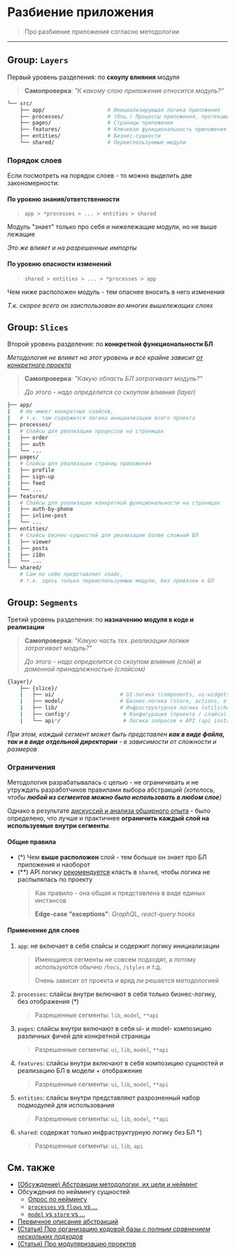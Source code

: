 [disc-src]: https://github.com/feature-sliced/documentation/discussions/31

[disc-list]: https://github.com/feature-sliced/documentation/discussions/
[disc-poll]: https://github.com/feature-sliced/documentation/discussions/31#discussioncomment-464894
[disc-api]: https://github.com/feature-sliced/documentation/discussions/66
[disc-processes]: https://github.com/feature-sliced/documentation/discussions/20
[disc-model]: https://github.com/feature-sliced/documentation/discussions/68
[disc-usability]: https://github.com/feature-sliced/documentation/discussions/65

[tg-description]: https://t.me/atomicdesign/18951

[ext-pluralsight]: https://www.pluralsight.com/guides/how-to-organize-your-react-+-redux-codebase
[ext-medium]: https://alexmngn.medium.com/why-react-developers-should-modularize-their-applications-d26d381854c1

# Разбиение приложения

> Про разбиение приложения согласно методологии

---

## Group: `Layers`

Первый уровень разделения: по **скоупу влияния** модуля

> **Самопроверка**: *"К какому слою приложения относится модуль?"*

```sh
└── src/
    ├── app/                    # Инициализирующая логика приложения
    ├── processes/              # (Опц.) Процессы приложения, протекающие над страницами
    ├── pages/                  # Страницы приложения
    ├── features/               # Ключевая функциональность приложения
    ├── entities/               # Бизнес-сущности
    └── shared/                 # Переиспользуемые модули
```

### Порядок слоев

Если посмотреть на порядок слоев - то можно выделить две закономерности:

#### По уровню знания/ответственности

> `app > *processes > ... > entities > shared`

Модуль "знает" только про себя и нижележащие модули, но не выше лежащие

*Это же влияет и на разрешенные импорты*

#### По уровню опасности изменений

> `shared > entities > ... > *processes > app`

Чем ниже расположен модуль - тем опаснее вносить в него изменения

*Т.к. скорее всего он заиспользован во многих вышележащих слоях*

## Group: `Slices`

Второй уровень разделения: по **конкретной функциональности БЛ**

*Методология не влияет на этот уровень и все крайне зависит [от конкретного проекта][disc-usability]*

> **Самопроверка**: *"Какую область БЛ затрагивает модуль?"*
>
> *До этого - надо определится со скоупом влияния (layer)*

```sh
├── app/
|   # Не имеет конкретных слайсов, 
|   # т.к. там содержится логика инициализации всего проекта
├── processes/
|   # Слайсы для реализации процессов на страницах
|   ├── order
|   ├── auth
|   └── ...
├── pages/
|   # Слайсы для реализации страниц приложения
|   ├── profile
|   ├── sign-up
|   ├── feed
|   └── ...
├── features/
|   # Слайсы для реализации конкретной функциональности на страницах
|   ├── auth-by-phone
|   ├── inline-post
|   └── ...
├── entities/
|   # Слайсы бизнес-сущностей для реализации более сложной БЛ
|   ├── viewer
|   ├── posts
|   ├── i18n
|   └── ...
└── shared/
    # Сам по себе представляет слайс, 
    # т.к. здесь только переиспользуемые модули, без привязки к БЛ
```

## Group: `Segments`

Третий уровень разделения: по **назначению модуля в коде и реализации**

> **Самопроверка**: *"Какую часть тех. реализации логики затрагивает модуль?"*
>
> *До этого - надо определится со скоупом влияния (слой) и доменной принадлежностью (слайсом)*

```sh
{layer}/
    ├── {slice}/
    |   ├── ui/                     # UI-логика (components, ui-widgets, ...)
    |   ├── model/                  # Бизнес-логика (store, actions, effects, reducers, ...)
    |   ├── lib/                    # Инфраструктурная логика (utils/helpers)
    |   ├── config*/                 # Конфигурация (проекта / слайса)
    |   └── api*/                    # Логика запросов к API (api instances, requests, ...)
```

*При этом, каждый сегмент может быть представлен **как в виде файла, так и в виде отдельной директории** - в зависимости от сложности и размеров*

### Ограничения

Методология разрабатывалась с целью - не ограничивать и не утруждать разработчиков правилами выбора абстракций *(хотелось, чтобы **любой из сегментов можно было использовать в любом слое**)*

Однако в результате [дискуссий и анализа обширного опыта][disc-list] - было определено, что лучше и практичнее **ограничить каждый слой на используемые внутри сегменты**.

#### Общие правила

- (\*) Чем **выше расположен** слой - тем больше он знает про БЛ приложения и наоборот
- (\*\*) API логику [рекомендуется][disc-api] класть в `shared`, чтобы логика не распылялась по проекту
    > Как правило - она общая и представлена в виде единых инстансов
    >
    > **Edge-case "exceptions"**: *GraphQL*, *react-query hooks*

#### Применение для слоев

1. `app`: не включает в себя слайсы и содержит логику инициализации
    > Имеющиеся сегменты не совсем подходят, а потому используются обычно `/hocs`, `/styles` и т.д.
    >
    > Очень зависит от проекта и вряд ли решается методологией
2. `processes`: слайсы внутри включают в себя только бизнес-логику, без отображения (\*)
    > Разрешенные сегменты: `lib`, `model`, `**api`
3. `pages`: слайсы внутри включают в себя ui- и model- композицию различных фичей для конкретной страницы
    > Разрешенные сегменты: `ui`, `lib`, `model`, `**api`
4. `features`: слайсы внутри включают в себя композицию сущностей и реализацию БЛ в модели + отображение
    > Разрешенные сегменты: `ui`, `lib`, `model`, `**api`
5. `entities`: слайсы внутри представляют разрозненный набор подмодулей для использования
    > Разрешенные сегменты: `ui`, `lib`, `model`, `**api`
6. `shared`: содержат только инфраструктурную логику без БЛ \*)
    > Разрешенные сегменты: `ui`, `lib`, `api`

## См. также

- [(Обсуждение) Абстракции методологии, их цели и нейминг][disc-src]
- Обсуждения по неймингу сущностей
  - [Опрос по неймингу][disc-poll]
  - [`processes` vs `flows` vs ...][disc-processes]
  - [`model` vs `store` vs ...][disc-model]
- [Первичное описание абстракций][tg-description]
- [(Статья) Про организацию кодовой базы *с полным сравнением нескольких подходов*][ext-pluralsight]
- [(Статья) Про модуляризацию проектов][ext-medium]

